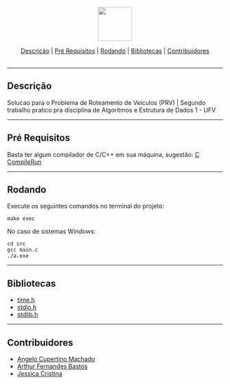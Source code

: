 <p align="center">
  <img src="https://upload.wikimedia.org/wikipedia/commons/thumb/1/18/C_Programming_Language.svg/640px-C_Programming_Language.svg.png" width="80px"/>
  <br>
</p>
<div align=center>
    <a href="#desc">Descrição</a> | <a href="#prerequisites">Pré Requisitos</a> | <a href="#running">Rodando</a> | <a href="#librariesFrameworks">Bibliotecas</a> | <a href="#contribuidores">Contribuidores</a> 
</div>
<br>
<hr>
<h2 id="desc">
    Descrição
</h2>

Solucao para o Problema de Roteamento de Veiculos (PRV) | Segundo trabalho pratico pra disciplina de Algoritmos e Estrutura de Dados 1 - UFV
- - - -

<h2 id="prerequisites">
    Pré Requisitos
</h2>

Basta ter algum compilador de C/C++ em sua máquina, sugestão: [C CompileRun](https://github.com/danielpinto8zz6/c-cpp-compile-run)

- - - -

<h2 id="running">
    Rodando
</h2>

Execute os seguintes comandos no terminal do projeto:

```
make exec
```
No caso de sistemas Windows:

```
cd src 
gcc main.c
./a.exe
```
- - - -

<h2 id="librariesFrameworks">
    Bibliotecas
</h2>

- [time.h](https://pt.wikipedia.org/wiki/Time.h)
- [stdio.h](https://pt.wikipedia.org/wiki/Stdio.h)
- [stdlib.h](https://pt.wikipedia.org/wiki/Stdlib.h)

- - - -

<h2 id="contribuidores">
    Contribuidores
</h2>

- [Angelo Cupertino Machado](https://github.com/acmachado14)
- [Arthur Fernandes Bastos](https://github.com/ArthurFBastos)
- [Jessica Cristina](https://github.com/JessCris)
